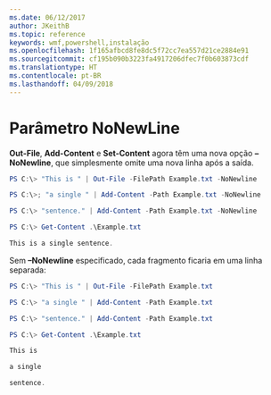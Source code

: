 ```yaml
---
ms.date: 06/12/2017
author: JKeithB
ms.topic: reference
keywords: wmf,powershell,instalação
ms.openlocfilehash: 1f165afbcd8fe8dc5f72cc7ea557d21ce2884e91
ms.sourcegitcommit: cf195b090b3223fa4917206dfec7f0b603873cdf
ms.translationtype: HT
ms.contentlocale: pt-BR
ms.lasthandoff: 04/09/2018
---
```

# <a name="nonewline-parameter"></a>Parâmetro NoNewLine
**Out-File**, **Add-Content** e **Set-Content** agora têm uma nova opção **–NoNewline**, que simplesmente omite uma nova linha após a saída.
```powershell
PS C:\> "This is " | Out-File -FilePath Example.txt -NoNewline

PS C:\>; "a single " | Add-Content -Path Example.txt -NoNewline

PS C:\> "sentence." | Add-Content -Path Example.txt -NoNewline

PS C:\> Get-Content .\Example.txt

This is a single sentence.
```
Sem **–NoNewline** especificado, cada fragmento ficaria em uma linha separada:
```powershell
PS C:\> "This is " | Out-File -FilePath Example.txt

PS C:\> "a single " | Add-Content -Path Example.txt

PS C:\> "sentence." | Add-Content -Path Example.txt

PS C:\> Get-Content .\Example.txt

This is

a single

sentence.
```